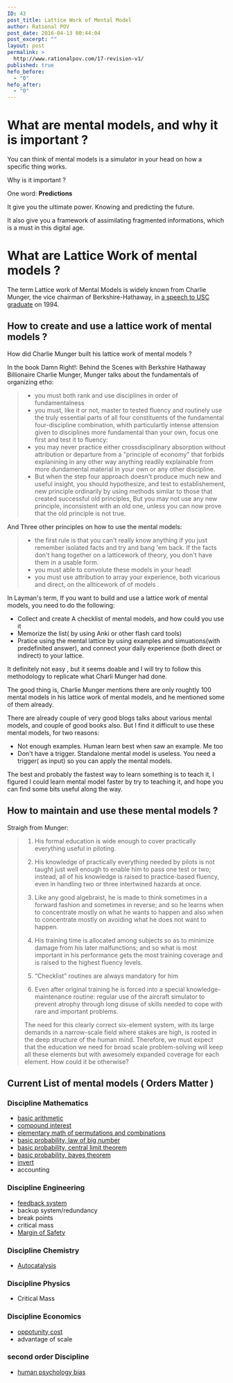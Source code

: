 ```yaml
---
ID: 43
post_title: Lattice Work of Mental Model
author: Rational POV
post_date: 2016-04-13 00:44:04
post_excerpt: ""
layout: post
permalink: >
  http://www.rationalpov.com/17-revision-v1/
published: true
hefo_before:
  - "0"
hefo_after:
  - "0"
---
```

# What are mental models, and why it is important ?

You can think of mental models is a simulator in your head on how a specific thing works.

Why is it important ?

One word: **Predictions**

It give you the ultimate power. Knowing and predicting the future.

It also give you a framework of assimilating fragmented informations, which is a must in this digital age.

# What are Lattice Work of mental models ?

The term Lattice work of Mental Models is widely known from Charlie Munger, the vice chairman of Berkshire-Hathaway, in [a speech to USC graduate][1] on 1994.

## How to create and use a lattice work of mental models ?

How did Charlie Munger built his lattice work of mental models ?

In the book Damn Right!: Behind the Scenes with Berkshire Hathaway Billionaire Charlie Munger, Munger talks about the fundamentals of organizing etho:

> *   you must both rank and use disciplines in order of fundamentalness
> *   you must, like it or not, master to tested fluency and routinely use the truly essential parts of all four constituents of the fundamental four-discipline combination, whith particulartly intense attension given to disciplines more fundamental than your own, focus one first and test it to fluency:
> *   you may never practice either crossdisciplinary absorption without attribution or departure from a "principle of economy" that forbids explanining in any other way anything readily explainable from more dundamental material in your own or any other discipline.
> *   But when the step four approach doesn't produce much new and useful insight, you should hypothesize, and test to establishement, new principle ordinarily by using methods similar to those that created successful old principles, But you may not use any new principle, inconsistent with an old one, unless you can now prove that the old principle is not true.

And Three other principles on how to use the mental models:

> *   the first rule is that you can't really know anything if you just remember isolated facts and try and bang 'em back. If the facts don't hang together on a latticework of theory, you don't have them in a usable form.
> *   you must able to convolute these models in your head!
> *   you must use attribution to array your experience, both vicarious and direct, on the allticework of of models .

In Layman's term, If you want to build and use a lattice work of mental models, you need to do the following:

*   Collect and create A checklist of mental models, and how could you use it
*   Memorize the list( by using Anki or other flash card tools)
*   Pratice using the mental lattice by using examples and simuations(with predefinited answer), and connect your daily experience (both direct or indirect) to your lattice.

It definitely not easy , but it seems doable and I will try to follow this methodology to replicate what Charli Munger had done.

The good thing is, Charlie Munger mentions there are only roughtly 100 mental models in his lattice work of mental models, and he mentioned some of them already.

There are already couple of very good blogs talks about various mental models, and couple of good books also. But I find it difficult to use these mental models, for two reasons:

*   Not enough examples. Human learn best when saw an example. Me too
*   Don't have a trigger. Standalone mental model is useless. You need a trigger( as input) so you can apply the mental models.

The best and probably the fastest way to learn something is to teach it, I figured I could learn mental model faster by try to teaching it, and hope you can find some bits useful along the way.

## How to maintain and use these mental models ?

Straigh from Munger:

> 1) His formal education is wide enough to cover practically everything useful in piloting.
> 
> 2) His knowledge of practically everything needed by pilots is not taught just well enough to enable him to pass one test or two; instead, all of his knowledge is raised to practice-based fluency, even in handling two or three intertwined hazards at once.
> 
> 3) Like any good algebraist, he is made to think sometimes in a forward fashion and sometimes in reverse; and so he learns when to concentrate mostly on what he wants to happen and also when to concentrate mostly on avoiding what he does not want to happen.
> 
> 4) His training time is allocated among subjects so as to minimize damage from his later malfunctions; and so what is most important in his performance gets the most training coverage and is raised to the highest fluency levels.
> 
> 5) “Checklist” routines are always mandatory for him
> 
> 6) Even after original training he is forced into a special knowledge-maintenance routine: regular use of the aircraft simulator to prevent atrophy through long disuse of skills needed to cope with rare and important problems.
> 
> The need for this clearly correct six-element system, with its large demands in a narrow-scale field where stakes are high, is rooted in the deep structure of the human mind. Therefore, we must expect that the education we need for broad scale problem-solving will keep all these elements but with awesomely expanded coverage for each element. How could it be otherwise?

## Current List of mental models ( Orders Matter )

### Discipline Mathematics

*   [basic arithmetic][2]
*   [compound interest][2]
*   [elementary math of permutations and combinations][3]
*   [basic probability, law of big number][4]
*   [basic probability, central limit theorem][5]
*   [basic probability, bayes theorem][6]
*   [invert][7]
*   accounting

### Discipline Engineering

*   [feedback system][8]
*   backup system/redundancy
*   break points
*   critical mass
*   [Margin of Safety][9]

### Discipline Chemistry

*   [Autocatalysis][10]

### Discipline Physics

*   Critical Mass

### Discipline Economics

*   [oppotunity cost][11]
*   advantage of scale 

### second order Discipline

*   [human psychology bias][12]

 [1]: https://old.ycombinator.com/munger.html
 [2]: http://www.rationalpov.com/mental-modeldiscipline-mathematics-2/
 [3]: http://www.rationalpov.com/mental-model-mathematicscombinations-and-permutations-2/
 [4]: http://www.rationalpov.com/mental-model-mathematics-probability-law-of-big-numbers-2/
 [5]: http://www.rationalpov.com/mental-model-mathematics-central-limit-theorem-2/
 [6]: http://www.rationalpov.com/mental-model-mathematicsbayess-theorem-2/
 [7]: http://www.rationalpov.com/mental-model-discipline-mathematics-invert-2/
 [8]: http://www.rationalpov.com/mental-model-engineering-feedback-loops/
 [9]: https://www.farnamstreetblog.com/2013/12/margin-of-safety/
 [10]: http://www.rationalpov.com/mental-model-chemistry-autocatalysis/
 [11]: http://www.rationalpov.com/mental-model-economics-oppotunity-cost/
 [12]: http://www.rationalpov.com/mental-model-s2-human-psychology-bias-2/